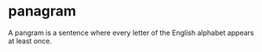 # panagram
A pangram is a sentence where every letter of the English alphabet appears at least once.
